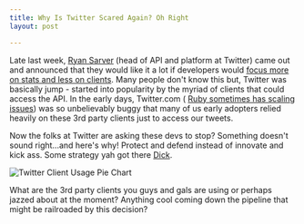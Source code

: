 ```yaml
---
title: Why Is Twitter Scared Again? Oh Right
layout: post

---
```


Late last week, [Ryan Sarver][1] (head of
API and platform at Twitter) came out and announced that they would like it a
lot if developers would [focus more on stats and less on clients][2]. Many people don't know this but,
Twitter was basically jump - started into popularity by the myriad of clients
that could access the API. In the early days, Twitter.com (
[Ruby sometimes has scaling issues][3]) was so unbelievably buggy that many of us early adopters relied
heavily on these 3rd party clients just to access our tweets.

Now the folks at Twitter are asking these devs to stop? Something doesn't sound
right...and here's why! Protect and defend instead of innovate and kick ass.
Some strategy yah got there [Dick][4].

![Twitter Client Usage Pie Chart][5]

What are the 3rd party clients you guys and gals are using or perhaps jazzed
about at the moment? Anything cool coming down the pipeline that might be
railroaded by this decision?

[1]: http://twitter.com/rsarver
[2]: http://groups.google.com/group/twitter-development-talk/browse_thread/thread/c82cd59c7a87216a?pli=1
[3]: http://blog.sentientmonkey.com/post/470450184/ruby-cant-scale-dont-listen-to-john-metta
[4]: http://twitter.com/dickc
[5]: http://c522735.r35.cf2.rackcdn.com/client_ss.jpeg
